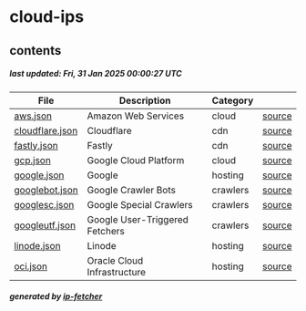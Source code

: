 # cloud-ips

## contents

##### last updated: Fri, 31 Jan 2025 00:00:27 UTC

| File  | Description | Category | |
| ------------- | ------------- | ------------- | ------------- |
| [aws.json](aws.json)  | Amazon Web Services |  cloud | [source](https://docs.aws.amazon.com/vpc/latest/userguide/aws-ip-ranges.html) |  
| [cloudflare.json](cloudflare.json)  | Cloudflare |  cdn | [source](https://www.cloudflare.com/en-gb/ips/) |  
| [fastly.json](fastly.json)  | Fastly |  cdn | [source](https://www.fastly.com/documentation/reference/api/utils/public-ip-list/) |  
| [gcp.json](gcp.json)  | Google Cloud Platform |  cloud | [source](https://cloud.google.com/compute/docs/faq#find_ip_range) |  
| [google.json](google.json)  | Google |  hosting | [source](https://support.google.com/a/answer/10026322) |  
| [googlebot.json](googlebot.json)  | Google Crawler Bots |  crawlers | [source](https://developers.google.com/search/docs/crawling-indexing/verifying-googlebot) |  
| [googlesc.json](googlesc.json)  | Google Special Crawlers |  crawlers | [source](https://developers.google.com/search/docs/crawling-indexing/verifying-googlebot) |  
| [googleutf.json](googleutf.json)  | Google User-Triggered Fetchers |  crawlers | [source](https://developers.google.com/search/docs/crawling-indexing/verifying-googlebot) |  
| [linode.json](linode.json)  | Linode |  hosting | [source](-) |  
| [oci.json](oci.json)  | Oracle Cloud Infrastructure |  hosting | [source](https://docs.oracle.com/en-us/iaas/Content/General/Concepts/addressranges.htm) |  


##### generated by [ip-fetcher](https://github.com/jonhadfield/ip-fetcher)
